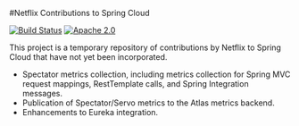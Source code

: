 #Netflix Contributions to Spring Cloud

[![Build Status](https://travis-ci.org/netflix-spring-one/spring-cloud-netflix-contrib.svg?branch=master)](https://travis-ci.org/netflix-spring-one/spring-cloud-netflix-contrib)
[![Apache 2.0](https://img.shields.io/github/license/nebula-plugins/gradle-rxjava-project-plugin.svg)](http://www.apache.org/licenses/LICENSE-2.0)

This project is a temporary repository of contributions by Netflix to Spring Cloud that have not yet been incorporated.

* Spectator metrics collection, including metrics collection for Spring MVC request mappings, RestTemplate calls, and Spring Integration messages.
* Publication of Spectator/Servo metrics to the Atlas metrics backend.
* Enhancements to Eureka integration.
